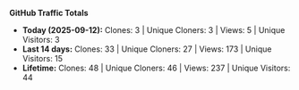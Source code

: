 
**GitHub Traffic Totals**

- **Today (2025-09-12):** Clones: 3 | Unique Cloners: 3 | Views: 5 | Unique Visitors: 3
- **Last 14 days:** Clones: 33 | Unique Cloners: 27 | Views: 173 | Unique Visitors: 15
- **Lifetime:** Clones: 48 | Unique Cloners: 46 | Views: 237 | Unique Visitors: 44
